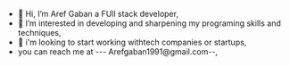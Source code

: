 - 👋 Hi, I’m Aref Gaban a FUll stack developer,
- 👀 I’m interested in developing and sharpening my programing skills and techniques,
- 💞️ i'm looking to start working withtech companies or startups,
-  you can reach me at --- Arefgaban1991@gmail.com--,


